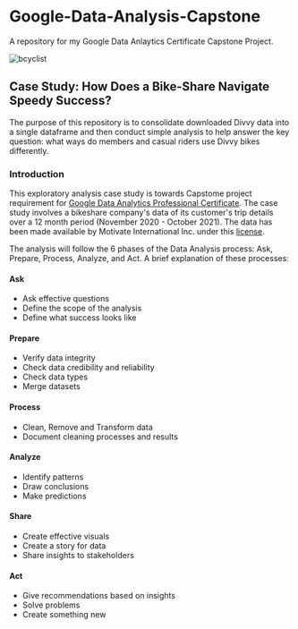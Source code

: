# Google-Data-Analysis-Capstone
A repository for my Google Data Anlaytics Certificate Capstone Project.

![bcyclist](https://user-images.githubusercontent.com/34706028/140621439-d2cbf701-d716-4713-a1d2-a666390ba2ea.jpg) 

## Case Study: How Does a Bike-Share Navigate Speedy Success? 

The purpose of this repository is to consolidate downloaded Divvy data into a single dataframe and then conduct simple analysis to help answer the key question: what ways do members and casual riders use Divvy bikes differently.

### Introduction
This exploratory analysis case study is towards Capstome project requirement for [Google Data Analytics Professional Certificate](https://www.coursera.org/professional-certificates/google-data-analytics). The case study involves a bikeshare company's data of its customer's trip details over a 12 month period (November 2020 - October 2021). The data has been made available by Motivate International Inc. under this [license](https://www.divvybikes.com/data-license-agreement).

The analysis will follow the 6 phases of the Data Analysis process: Ask, Prepare, Process, Analyze, and Act. A brief explanation of these processes:

#### Ask

- Ask effective questions
- Define the scope of the analysis
- Define what success looks like

#### Prepare

- Verify data integrity
- Check data credibility and reliability
- Check data types
- Merge datasets

#### Process

- Clean, Remove and Transform data
- Document cleaning processes and results

#### Analyze

- Identify patterns
- Draw conclusions
- Make predictions

#### Share

- Create effective visuals
- Create a story for data
- Share insights to stakeholders

#### Act

- Give recommendations based on insights
- Solve problems
- Create something new
